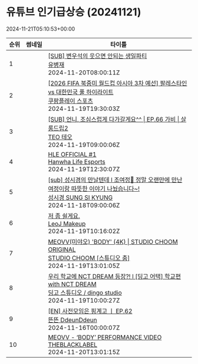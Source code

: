 # 유튜브 인기급상승 (20241121)

2024-11-21T05:10:53+00:00
<table><thead><tr><th nowrap>순위</th><th nowrap>썸네일</th><th nowrap>타이틀</th></tr></thead><tbody><tr><td>1</td><td><img src="https://i.ytimg.com/vi/ALl7Fe_GG3U/default.jpg" alt="" /></td><td><a href="https://www.youtube.com/watch?v=ALl7Fe_GG3U" target="_blank">[SUB] 변우석의 웃으면 안되는 생일파티</a><br /><a href="https://www.youtube.com/channel/UCHw9p667e9l0qoYfY8calaA" target="_blank">유병재</a><br />2024-11-20T08:00:11Z</td></tr><tr><td>2</td><td><img src="https://i.ytimg.com/vi/NHg2e9mwO3I/default.jpg" alt="" /></td><td><a href="https://www.youtube.com/watch?v=NHg2e9mwO3I" target="_blank">[2026 FIFA 북중미 월드컵 아시아 3차 예선] 팔레스타인 vs 대한민국 풀 하이라이트</a><br /><a href="https://www.youtube.com/channel/UCnBht7BrOx-A328KFXgysqQ" target="_blank">쿠팡플레이 스포츠</a><br />2024-11-19T19:30:03Z</td></tr><tr><td>3</td><td><img src="https://i.ytimg.com/vi/V8chp43s5_0/default.jpg" alt="" /></td><td><a href="https://www.youtube.com/watch?v=V8chp43s5_0" target="_blank">[SUB] 언니, 조심스럽게 다가갈게요^^ | EP.66 가비 | 살롱드립2</a><br /><a href="https://www.youtube.com/channel/UC-uIpGINZDL-VIHQQzJW8jw" target="_blank">TEO 테오</a><br />2024-11-19T09:00:06Z</td></tr><tr><td>4</td><td><img src="https://i.ytimg.com/vi/mBlEizk33Iw/default.jpg" alt="" /></td><td><a href="https://www.youtube.com/watch?v=mBlEizk33Iw" target="_blank">HLE OFFICIAL #1</a><br /><a href="https://www.youtube.com/channel/UCrfB1-zWijAYkgfZW7Ehc8Q" target="_blank">Hanwha Life Esports</a><br />2024-11-19T12:30:07Z</td></tr><tr><td>5</td><td><img src="https://i.ytimg.com/vi/wSRj95RpNvs/default.jpg" alt="" /></td><td><a href="https://www.youtube.com/watch?v=wSRj95RpNvs" target="_blank">[sub] 성시경의 만날텐데 l 조여정🩷 정말 오랜만에 만난 여정이랑 따뜻한 이야기 나눴습니다~!</a><br /><a href="https://www.youtube.com/channel/UCl23-Cci_SMqyGXE1T_LYUg" target="_blank">성시경 SUNG SI KYUNG</a><br />2024-11-18T09:00:06Z</td></tr><tr><td>6</td><td><img src="https://i.ytimg.com/vi/aFz40A0UeC4/default.jpg" alt="" /></td><td><a href="https://www.youtube.com/watch?v=aFz40A0UeC4" target="_blank">저 좀 쉴게요.</a><br /><a href="https://www.youtube.com/channel/UCnFFOjljp1_sacTz7PfIIyg" target="_blank">LeoJ Makeup</a><br />2024-11-19T10:16:02Z</td></tr><tr><td>7</td><td><img src="https://i.ytimg.com/vi/qOUreMlFV3s/default.jpg" alt="" /></td><td><a href="https://www.youtube.com/watch?v=qOUreMlFV3s" target="_blank">MEOVV(미야오) 'BODY' (4K) | STUDIO CHOOM ORIGINAL</a><br /><a href="https://www.youtube.com/channel/UCEIi7zFR_wE23jFncVtd6-A" target="_blank">STUDIO CHOOM [스튜디오 춤]</a><br />2024-11-19T13:01:05Z</td></tr><tr><td>8</td><td><img src="https://i.ytimg.com/vi/NqSOzGFe-nU/default.jpg" alt="" /></td><td><a href="https://www.youtube.com/watch?v=NqSOzGFe-nU" target="_blank">우리 학교에 NCT DREAM 등장?! l [딩고 어택] 학교편 with NCT DREAM</a><br /><a href="https://www.youtube.com/channel/UCFbK0JW_N5RKajamSf5Cbcw" target="_blank">딩고 스튜디오 / dingo studio</a><br />2024-11-19T10:00:27Z</td></tr><tr><td>9</td><td><img src="https://i.ytimg.com/vi/Ne66uB4fyXg/default.jpg" alt="" /></td><td><a href="https://www.youtube.com/watch?v=Ne66uB4fyXg" target="_blank">[EN] 사전모임은 핑계고 ㅣ EP.62</a><br /><a href="https://www.youtube.com/channel/UCDNvRZRgvkBTUkQzFoT_8rA" target="_blank">뜬뜬 DdeunDdeun</a><br />2024-11-16T00:00:07Z</td></tr><tr><td>10</td><td><img src="https://i.ytimg.com/vi/yFGsw8phPn4/default.jpg" alt="" /></td><td><a href="https://www.youtube.com/watch?v=yFGsw8phPn4" target="_blank">MEOVV - ‘BODY’ PERFORMANCE VIDEO</a><br /><a href="https://www.youtube.com/channel/UCg8ZzloDPTrOiGztK0C9txQ" target="_blank">THEBLACKLABEL</a><br />2024-11-20T13:01:15Z</td></tr></tbody></table>
